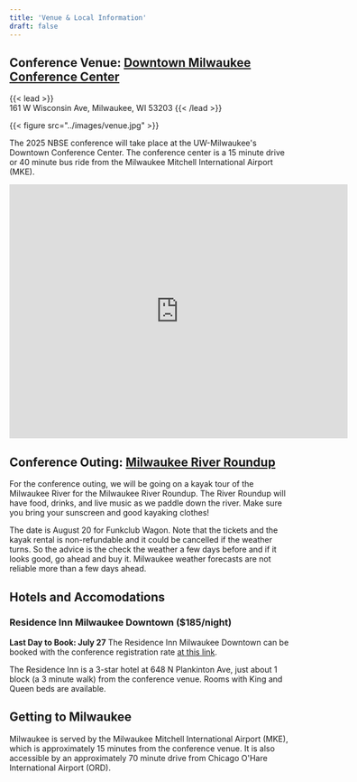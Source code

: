 ```yaml
---
title: 'Venue & Local Information'
draft: false
---
```

## Conference Venue: [Downtown Milwaukee Conference Center](https://uwm.edu/sce/meeting-spaces/)
{{< lead >}}  
161 W Wisconsin Ave, Milwaukee, WI 53203
{{< /lead >}}

{{< figure src="../images/venue.jpg" >}}

The 2025 NBSE conference will take place at the UW-Milwaukee's Downtown
Conference Center.  The conference center is a 15 minute drive or 40 minute bus
ride from the Milwaukee Mitchell International Airport (MKE).

<iframe src="https://www.google.com/maps/embed?pb=!1m18!1m12!1m3!1d2916.147096485105!2d-87.9147176239646!3d43.038336471137924!2m3!1f0!2f0!3f0!3m2!1i1024!2i768!4f13.1!3m3!1m2!1s0x880519a068be1f99%3A0xf7dc3b6c02a3b025!2s161%20W%20Wisconsin%20Ave%2C%20Milwaukee%2C%20WI%2053203!5e0!3m2!1sen!2sus!4v1747672525013!5m2!1sen!2sus" width="600" height="450" style="border:0;" allowfullscreen="" loading="lazy" referrerpolicy="no-referrer-when-downgrade"></iframe>

## Conference Outing: [Milwaukee River Roundup](https://www.mkeriverroundup.com/)
For the conference outing, we will be going on a kayak tour of the Milwaukee River for
the Milwaukee River Roundup.  The River Roundup will have food, drinks, and live
music as we paddle down the river.  Make sure you bring your sunscreen and good kayaking clothes!

The date is August 20 for Funkclub Wagon. Note that the tickets and the kayak
rental is non-refundable and it could be cancelled if the weather turns. So the
advice is the check the weather a few days before and if it looks good, go ahead
and buy it. Milwaukee weather forecasts are not reliable more than a few days
ahead.

## Hotels and Accomodations
### Residence Inn Milwaukee Downtown ($185/night)
__Last Day to Book: July 27__
The Residence Inn Milwaukee Downtown can be booked with the conference registration rate 
[at this link](https://www.marriott.com/event-reservations/reservation-link.mi?id=1751998385442&key=GRP&app=resvlink).

The Residence Inn is a 3-star hotel at 648 N Plankinton Ave, just about 1 block
(a 3 minute walk) from the conference venue.  Rooms with King and Queen beds are
available.

## Getting to Milwaukee
Milwaukee is served by the Milwaukee Mitchell International Airport (MKE), which
is approximately 15 minutes from the conference venue.  It is also accessible by
an approximately 70 minute drive from Chicago O'Hare International Airport
(ORD).